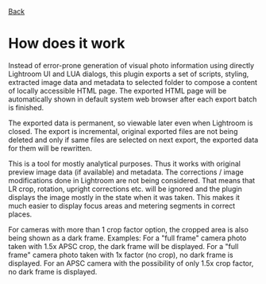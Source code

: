[Back](../README.md)

# How does it work

Instead of error-prone generation of visual photo information using directly Lightroom UI and LUA dialogs,
this plugin exports a set of scripts, styling, extracted image data and metadata to selected folder
to compose a content of locally accessible HTML page. The exported HTML page will be automatically
shown in default system web browser after each export batch is finished.

The exported data is permanent, so viewable later even when Lightroom is closed. The export is incremental,
original exported files are not being deleted and only if same files are selected on next export,
the exported data for them will be rewritten.

This is a tool for mostly analytical purposes. Thus it works with original preview image data (if available)
and metadata. The corrections / image modifications done in Lightroom are not being considered. That means
that LR crop, rotation, upright corrections etc. will be ignored and the plugin displays the image mostly
in the state when it was taken. This makes it much easier to display focus areas and metering segments
in correct places.

For cameras with more than 1 crop factor option, the cropped area is also being shown as a dark frame.
Examples: For a "full frame" camera photo taken with 1.5x APSC crop, the dark frame will be displayed.
For a "full frame" camera photo taken with 1x factor (no crop), no dark frame is displayed.
For an APSC camera with the possibility of only 1.5x crop factor, no dark frame is displayed.
